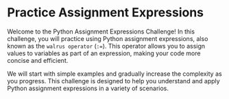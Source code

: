 # Practice Assignment Expressions

Welcome to the Python Assignment Expressions Challenge! In this challenge, you will practice using Python assignment expressions, also known as the `walrus operator` (`:=`). This operator allows you to assign values to variables as part of an expression, making your code more concise and efficient.

We will start with simple examples and gradually increase the complexity as you progress. This challenge is designed to help you understand and apply Python assignment expressions in a variety of scenarios.
